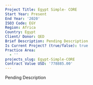 ```yaml
---
Project Title: Egypt Simple- CORE
Start Year: Present
End Year: '2020'
ISO3 Code: EGY
Region: Africa
Country: Egypt
Client/ Donor: QED
Brief Description: Pending Description
Is Current Project? (true/false): true
Practice Area:
  - ''
projects_slug: Egypt-Simple-CORE
Contract Value USD: '778885.00'
---
```

Pending Description